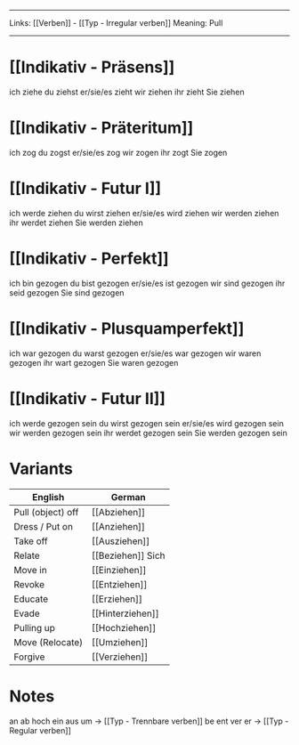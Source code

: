 ___
Links: [[Verben]] - [[Typ - Irregular verben]]
Meaning: Pull
___
# [[Indikativ - Präsens]]
ich ziehe
du ziehst
er/sie/es zieht
wir ziehen
ihr zieht
Sie ziehen

# [[Indikativ - Präteritum]]
ich zog
du zogst
er/sie/es zog
wir zogen
ihr zogt
Sie zogen

# [[Indikativ - Futur I]]
ich werde ziehen
du wirst ziehen
er/sie/es wird ziehen
wir werden ziehen
ihr werdet ziehen
Sie werden ziehen

# [[Indikativ - Perfekt]]
ich bin gezogen
du bist gezogen
er/sie/es ist gezogen
wir sind gezogen
ihr seid gezogen
Sie sind gezogen

# [[Indikativ - Plusquamperfekt]]
ich war gezogen
du warst gezogen
er/sie/es war gezogen
wir waren gezogen
ihr wart gezogen
Sie waren gezogen

# [[Indikativ - Futur II]]
ich werde gezogen sein
du wirst gezogen sein
er/sie/es wird gezogen sein
wir werden gezogen sein
ihr werdet gezogen sein
Sie werden gezogen sein

# Variants
English |German
------------ | ------------
Pull (object) off | [[Abziehen]]
Dress / Put on | [[Anziehen]]
Take off | [[Ausziehen]]
Relate | [[Beziehen]] Sich
Move in| [[Einziehen]]
Revoke | [[Entziehen]]
Educate | [[Erziehen]]
Evade | [[Hinterziehen]]
Pulling up | [[Hochziehen]]
Move (Relocate) | [[Umziehen]]
Forgive | [[Verziehen]]

# Notes
an ab hoch ein aus um -> [[Typ - Trennbare verben]]
be ent ver er -> [[Typ - Regular verben]]
